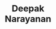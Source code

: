 ---
layout: page
title: <b>Deepak</b> <br> Narayanan
description: NVIDIA
img: assets/img/deepak.JPG
redirect: https://deepakn94.github.io
importance: 1
category: none
---